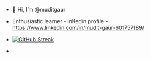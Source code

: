 - 👋 Hi, I’m @muditgaur
- Enthusiastic learner
-linKedin profile -https://www.linkedin.com/in/mudit-gaur-601757189/



- [![GitHub Streak](https://streak-stats.demolab.com/?user=muditgaur-1009)](https://git.io/streak-stats)
-

<!---
muditgaur-1009/muditgaur-1009 is a ✨ special ✨ repository because its `README.md` (this file) appears on your GitHub profile.
You can click the Preview link to take a look at your changes.
--->
